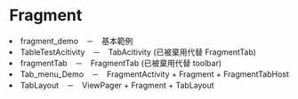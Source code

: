 # Fragment
<li>fragment_demo　－　基本範例</li>
<li>TableTestAcitivity　－　TabAcitivity (已被棄用代替 FragmentTab)</li>
<li>fragmentTab　－　FragmentTab (已被棄用代替 toolbar)</li>
<li>Tab_menu_Demo　－　FragmentActivity + Fragment + FragmentTabHost</li>
<li>TabLayout　－　ViewPager + Fragment + TabLayout</li>
